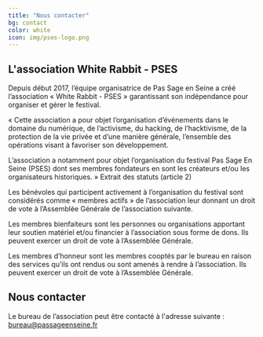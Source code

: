 ```yaml
---
title: "Nous contacter"
bg: contact
color: white
icon: img/pses-logo.png
---
```


## L'association White Rabbit - PSES

Depuis début 2017, l’équipe organisatrice de Pas Sage en Seine a créé l’association « White Rabbit - PSES » garantissant son indépendance pour organiser et gérer le festival.

« Cette association a pour objet l’organisation d’événements dans le domaine du numérique, de l’activisme, du hacking, de l’hacktivisme, de la protection de la vie privée et d’une manière générale, l’ensemble des opérations visant à favoriser son développement.

L’association a notamment pour objet l’organisation du festival Pas Sage En Seine (PSES) dont ses membres fondateurs en sont les créateurs et/ou les organisateurs historiques. » Extrait des statuts (article 2)

Les bénévoles qui participent activement à l’organisation du festival sont considérés comme « membres actifs » de l’association leur donnant un droit de vote à l’Assemblée Générale de l’association suivante.

Les membres bienfaiteurs sont les personnes ou organisations apportant leur soutien matériel et/ou financier à l’association sous forme de dons. Ils peuvent exercer un droit de vote à l’Assemblée Générale.

Les membres d’honneur sont les membres cooptés par le bureau en raison des services qu’ils ont rendus ou sont amenés à rendre à l’association. Ils peuvent exercer un droit de vote à l’Assemblée Générale.

## Nous contacter

Le bureau de l’association peut être contacté à l'adresse suivante : <a href="mailto:bureau@passageenseine.fr">bureau@passageenseine.fr</a>
